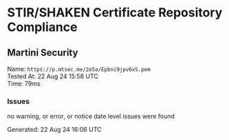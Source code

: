 # STIR/SHAKEN Certificate Repository Compliance

## Martini Security

Name: `https://p.mtsec.me/2e5a/Epbni9jpv6xS.pem`\
Tested At: 22 Aug 24 15:58 UTC\
Time: 79ms

### Issues

no warning, or error, or notice date level issues were found

Generated: 22 Aug 24 16:06 UTC